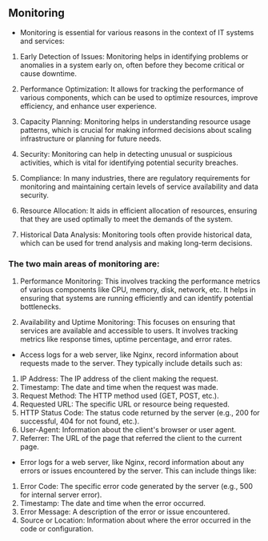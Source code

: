 ## Monitoring
- Monitoring is essential for various reasons in the context of IT systems and services:

1. Early Detection of Issues: Monitoring helps in identifying problems or anomalies in a system early on, often before they become critical or cause downtime.

2. Performance Optimization: It allows for tracking the performance of various components, which can be used to optimize resources, improve efficiency, and enhance user experience.

3. Capacity Planning: Monitoring helps in understanding resource usage patterns, which is crucial for making informed decisions about scaling infrastructure or planning for future needs.

4. Security: Monitoring can help in detecting unusual or suspicious activities, which is vital for identifying potential security breaches.

5. Compliance: In many industries, there are regulatory requirements for monitoring and maintaining certain levels of service availability and data security.

6. Resource Allocation: It aids in efficient allocation of resources, ensuring that they are used optimally to meet the demands of the system.

7. Historical Data Analysis: Monitoring tools often provide historical data, which can be used for trend analysis and making long-term decisions.

### The two main areas of monitoring are:

1. Performance Monitoring: This involves tracking the performance metrics of various components like CPU, memory, disk, network, etc. It helps in ensuring that systems are running efficiently and can identify potential bottlenecks.

2. Availability and Uptime Monitoring: This focuses on ensuring that services are available and accessible to users. It involves tracking metrics like response times, uptime percentage, and error rates.

- Access logs for a web server, like Nginx, record information about requests made to the server. They typically include details such as:

1. IP Address: The IP address of the client making the request.
2. Timestamp: The date and time when the request was made.
3. Request Method: The HTTP method used (GET, POST, etc.).
4. Requested URL: The specific URL or resource being requested.
5. HTTP Status Code: The status code returned by the server (e.g., 200 for successful, 404 for not found, etc.).
6. User-Agent: Information about the client's browser or user agent.
7. Referrer: The URL of the page that referred the client to the current page.
- Error logs for a web server, like Nginx, record information about any errors or issues encountered by the server. This can include things like:

1. Error Code: The specific error code generated by the server (e.g., 500 for internal server error).
2. Timestamp: The date and time when the error occurred.
3. Error Message: A description of the error or issue encountered.
4. Source or Location: Information about where the error occurred in the code or configuration.

